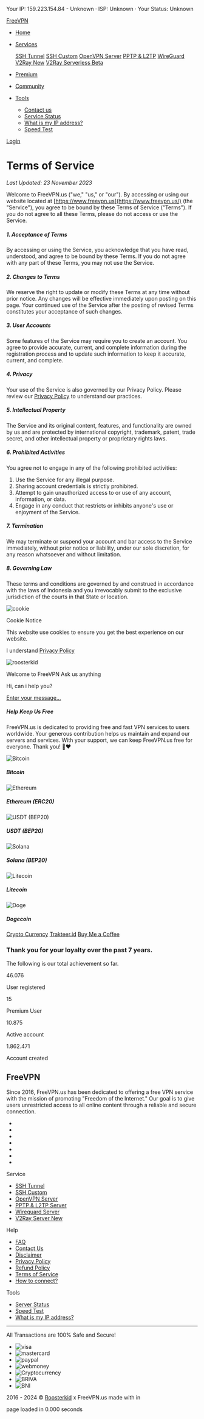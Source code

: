 Your IP: 159.223.154.84 - Unknown · ISP: Unknown · Your Status: Unknown

[FreeVPN](https://freevpn.us/)

* [Home](https://freevpn.us/)
* [Services](#)
    
    [SSH Tunnel](https://freevpn.us/ssh-tunnel/) [SSH Custom](https://freevpn.us/ssh-custom/) [OpenVPN Server](https://freevpn.us/openvpn/) [PPTP & L2TP](https://freevpn.us/pptp/) [WireGuard](https://freevpn.us/wireguard/) [V2Ray New](https://freevpn.us/v2ray/) [V2Ray Serverless Beta](https://freevpn.us/v2ray-vless/)
    
* [Premium](https://freevpn.us/pages/pricing.html)
* [Community](https://discuss.freevpn.us/)

* [Tools](#)
    * [Contact us](https://freevpn.us/pages/contact.html)
    * [Service Status](https://freevpn.us/pages/server-status.html)
    * [What is my IP address?](https://freevpn.us/pages/my-ip.html)
    * [Speed Test](https://freevpn.us/pages/speed-test.html)

[Login](https://www.freevpn.us/pages/login.html)

Terms of Service
================

_Last Updated: 23 November 2023_

Welcome to FreeVPN.us ("we," "us," or "our"). By accessing or using our website located at [https://www.freevpn.us](https://www.freevpn.us/) (the "Service"), you agree to be bound by these Terms of Service ("Terms"). If you do not agree to all these Terms, please do not access or use the Service.

##### 1\. Acceptance of Terms

By accessing or using the Service, you acknowledge that you have read, understood, and agree to be bound by these Terms. If you do not agree with any part of these Terms, you may not use the Service.

##### 2\. Changes to Terms

We reserve the right to update or modify these Terms at any time without prior notice. Any changes will be effective immediately upon posting on this page. Your continued use of the Service after the posting of revised Terms constitutes your acceptance of such changes.

##### 3\. User Accounts

Some features of the Service may require you to create an account. You agree to provide accurate, current, and complete information during the registration process and to update such information to keep it accurate, current, and complete.

##### 4\. Privacy

Your use of the Service is also governed by our Privacy Policy. Please review our [Privacy Policy](https://www.freevpn.us/pages/privacy-policy.html) to understand our practices.

##### 5\. Intellectual Property

The Service and its original content, features, and functionality are owned by us and are protected by international copyright, trademark, patent, trade secret, and other intellectual property or proprietary rights laws.

##### 6\. Prohibited Activities

You agree not to engage in any of the following prohibited activities:

1. Use the Service for any illegal purpose.
2. Sharing account credentials is strictly prohibited.
3. Attempt to gain unauthorized access to or use of any account, information, or data.
4. Engage in any conduct that restricts or inhibits anyone's use or enjoyment of the Service.

##### 7\. Termination

We may terminate or suspend your account and bar access to the Service immediately, without prior notice or liability, under our sole discretion, for any reason whatsoever and without limitation.

##### 8\. Governing Law

These terms and conditions are governed by and construed in accordance with the laws of Indonesia and you irrevocably submit to the exclusive jurisdiction of the courts in that State or location.

![cookie](/assets/img/cookie.svg)

Cookie Notice

This website use cookies to ensure you get the best experience on our website.

I understand [Privacy Policy](https://www.freevpn.us/pages/privacy-policy.html)

![roosterkid](/assets/img/roosterkid.webp)

Welcome to FreeVPN Ask us anything

Hi, can i help you?

[Enter your message...](https://t.me/freevpnus/1)

##### Help Keep Us Free

FreeVPN.us is dedicated to providing free and fast VPN services to users worldwide. Your generous contribution helps us maintain and expand our servers and services. With your support, we can keep FreeVPN.us free for everyone. Thank you! 🙏❤️

![Bitcoin](/assets/img/btc.svg)

##### Bitcoin

![Ethereum](/assets/img/eth.svg)

##### Ethereum (ERC20)

![USDT (BEP20)](/assets/img/usdt.svg)

##### USDT (BEP20)

![Solana](/assets/img/sol.svg)

##### Solana (BEP20)

![Litecoin](/assets/img/ltc.svg)

##### Litecoin

![Doge](/assets/img/doge.svg)

##### Dogecoin

[Crypto Currency](#cryptocurrency) [Trakteer.id](https://trakteer.id/roosterkid) [Buy Me a Coffee](https://bit.ly/3dEVJvS)

### Thank you for your loyalty over the past 7 years.

The following is our total achievement so far.

46.076

User registered

15

Premium User

10.875

Active account

1.862.471

Account created

FreeVPN
-------

Since 2016, FreeVPN.us has been dedicated to offering a free VPN service with the mission of promoting "Freedom of the Internet." Our goal is to give users unrestricted access to all online content through a reliable and secure connection.

* [](https://play.google.com/store/apps/details?id=com.freevpn.tunnel)
* [](https://www.facebook.com/freevpnssh/)
* [](https://twitter.com/Roosterkid4)
* [](https://github.com/roosterkid)
* [](https://t.me/freevpnus)
* [](https://discord.gg/FywZetcRXE)
* [](https://chat.whatsapp.com/CEil2Xyfe8O9fzoiCUKMNG)

Service

* [SSH Tunnel](https://freevpn.us/ssh-tunnel/)
* [SSH Custom](https://freevpn.us/ssh-custom/)
* [OpenVPN Server](https://freevpn.us/openvpn/)
* [PPTP & L2TP Server](https://freevpn.us/pptp/)
* [Wireguard Server](https://freevpn.us/wireguard/)
* [V2Ray Server New](https://freevpn.us/v2ray/)

Help

* [FAQ](https://freevpn.us/pages/faq.html)
* [Contact Us](https://freevpn.us/pages/contact.html)
* [Disclaimer](https://freevpn.us/pages/disclaimer.html)
* [Privacy Policy](https://freevpn.us/pages/privacy-policy.html)
* [Refund Policy](https://freevpn.us/pages/refund-policy.html)
* [Terms of Service](https://freevpn.us/pages/term-of-service.html)
* [How to connect?](https://freevpn.us/knowledgebase/how-to-connect-openvpn-server.html)

Tools

* [Server Status](https://freevpn.us/pages/server-status.html)
* [Speed Test](https://freevpn.us/pages/speed-test.html)
* [What is my IP address?](https://freevpn.us/pages/my-ip.html)

* * *

All Transactions are 100% Safe and Secure!

* ![visa](/assets/img/payment/payment-visa.svg)
* ![mastercard](/assets/img/payment/payment-mastercard.svg)
* ![paypal](/assets/img/payment/payment-paypal.svg)
* ![webmoney](/assets/img/payment/webmoney.svg)
* ![Cryptocurrency](/assets/img/payment/payment-bitcoin.svg)
* ![BRIVA](/assets/img/payment/BRI.svg)
* ![BNI](/assets/img/payment/BNI.svg)

2016 - 2024 © [Roosterkid](https://roosterkid.com/) x FreeVPN.us made with in

page loaded in 0.000 seconds